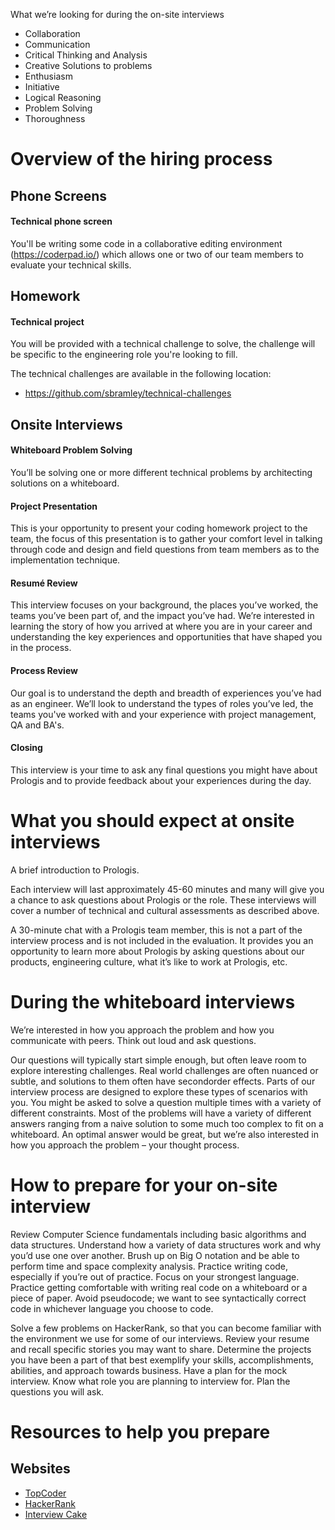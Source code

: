 What we’re looking for during the on-site interviews
* Collaboration
* Communication
* Critical Thinking and Analysis
* Creative Solutions to problems
* Enthusiasm
* Initiative
* Logical Reasoning
* Problem Solving
* Thoroughness 
# Overview of the hiring process
## Phone Screens
#### Technical phone screen
You'll be writing some code in a collaborative editing environment (https://coderpad.io/) which allows one or two of our team members to evaluate your technical skills.

## Homework
#### Technical project
You will be provided with a technical challenge to solve, the challenge will be specific to the engineering role you're looking to fill.

The technical challenges are available in the following location:
* https://github.com/sbramley/technical-challenges

## Onsite Interviews
#### Whiteboard Problem Solving
You’ll be solving one or more different technical problems by architecting solutions on a whiteboard.

#### Project Presentation
This is your opportunity to present your coding homework project to the team, the focus of this presentation is to gather your comfort level in talking through code and design and field questions from team members as to the implementation technique.

#### Resumé Review
This interview focuses on your background, the places you’ve worked, the teams you’ve been part of, and the impact you’ve had. We’re interested in learning the story of how you arrived at where you are in your career and understanding the key experiences and opportunities that have shaped you in the process.

#### Process Review
Our goal is to understand the depth and breadth of experiences you’ve had as an engineer. We’ll look to understand the types of roles you’ve led, the teams you've worked with and your experience with project management, QA and BA's.  

#### Closing
This interview is your time to ask any final questions you might have about Prologis and to provide feedback about your experiences during the day.

# What you should expect at onsite interviews
A brief introduction to Prologis.

Each interview will last approximately 45-­60 minutes and many will give you a chance to ask questions about Prologis or the role. These interviews will cover a number of technical and cultural assessments as described above.

A 30-minute chat with a Prologis team member, this is not a part of the interview process and is not included in the evaluation. It provides you an opportunity to learn more about Prologis by asking questions about our products, engineering culture, what it’s like to work at Prologis, etc.

# During the whiteboard interviews
We’re interested in how you approach the problem and how you communicate with peers. Think out loud and ask questions.

Our questions will typically start simple enough, but often leave room to explore interesting challenges. Real world challenges are often nuanced or subtle, and solutions to them often have second­order effects. Parts of our interview process are designed to explore these types of scenarios with you. You might be asked to solve a question multiple times with a variety of different constraints. Most of the problems will have a variety of different answers ranging from a naive solution to some much too complex to fit on a whiteboard. An optimal answer would be great, but we’re also interested in how you approach the problem – your thought process.

# How to prepare for your on-site interview
Review Computer Science fundamentals including basic algorithms and data structures. Understand how a variety of data structures work and why you’d use one over another. Brush up on Big O notation and be able to perform time and space complexity analysis. Practice writing code, especially if you’re out of practice. Focus on your strongest language. Practice getting comfortable with writing real code on a whiteboard or a piece of paper. Avoid pseudo­code; we want to see syntactically correct code in whichever language you choose to code.

Solve a few problems on HackerRank, so that you can become familiar with the environment we use for some of our interviews. Review your resume and recall specific stories you may want to share. Determine the projects you have been a part of that best exemplify your skills, accomplishments, abilities, and approach towards business. Have a plan for the mock interview. Know what role you are planning to interview for. Plan the questions you will ask.

# Resources to help you prepare
## Websites
* [TopCoder](https://www.topcoder.com//) 
* [HackerRank](https://www.hackerrank.com/) 
* [Interview Cake](https://www.interviewcake.com/) 

